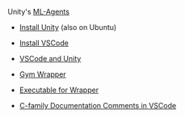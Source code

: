 Unity's [ML-Agents](https://learn.unity.com/course/ml-agents-hummingbirds)
 - [Install Unity](https://docs.unity3d.com/Manual/GettingStartedInstallingHub.html) (also on Ubuntu)
 - [Install VSCode](https://stackoverflow.com/questions/52807397/how-do-i-use-visual-studio-code-to-develop-unity3d-projects-in-ubuntu)
 - [VSCode and Unity](https://code.visualstudio.com/docs/other/unity)
 - [Gym Wrapper](https://github.com/Unity-Technologies/ml-agents/tree/master/gym-unity)
 - [Executable for Wrapper](https://github.com/Unity-Technologies/ml-agents/blob/master/docs/Learning-Environment-Executable.md)

 - [C-family Documentation Comments in VSCode](https://marketplace.visualstudio.com/items?itemName=AlexCoderCorp.comments)
